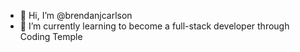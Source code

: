 - 👋 Hi, I’m @brendanjcarlson
- 🌱 I’m currently learning to become a full-stack developer through Coding Temple

<!---
brendanjcarlson/brendanjcarlson is a ✨ special ✨ repository because its `README.md` (this file) appears on your GitHub profile.
You can click the Preview link to take a look at your changes.
--->
